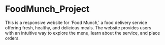 # FoodMunch_Project
This is a responsive website for 'Food Munch,' a food delivery service offering fresh, healthy, and delicious meals. The website provides users with an intuitive way to explore the menu, learn about the service, and place orders.
